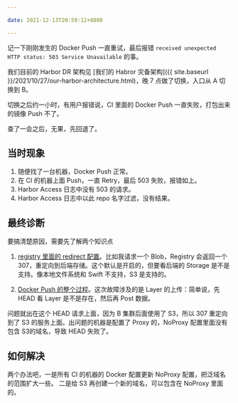 ```yaml
---

date: 2021-12-13T20:59:12+0800

---
```


记一下刚刚发生的 Docker Push 一直重试，最后报错 `received unexpected HTTP status: 503 Service Unavailable` 的事。

<!--more-->

我们目前的 Harbor DR 架构见 [我们的 Habror 灾备架构]({{ site.baseurl }}/2021/10/27/our-harbor-architecture.html)，晚 7 点做了切换，入口从 A 切换到 B。

切换之后约一小时，有用户报错说，CI 里面的 Docker Push 一直失败，打包出来的镜像 Push 不了。

查了一会之后，无果，先回退了。

## 当时现象

1. 随便找了一台机器，Docker Push 正常。
2. 在 CI 的机器上面  Push，一直 Retry，最后 503 失败，报错如上。
3. Harbor Access 日志中没有 503 的请求。
4. Harbor Access 日志中以此 repo 名字过滤，没有结果。

## 最终诊断

要搞清楚原因，需要先了解两个知识点

1. [registry 里面的 redirect 配置](https://docs.docker.com/registry/configuration/#redirect)。比如我请求一个 Blob，Registry 会返回一个 307，重定向到后端存储。这个默认是开启的，但要看后端的 Storage 是不是支持。像本地文件系统和 Swift 不支持，S3 是支持的。

2. [Docker Push 的整个过程](https://docs.docker.com/registry/spec/api/#pushing-an-image)。这次故障涉及的是 Layer 的上传：简单说，先 HEAD 看  Layer 是不是存在，然后再 Post 数据。

问题就出在这个 HEAD 请求上面，因为 B 集群后面使用了 S3，所以 307 重定向到了 S3 的服务上面。出问题的机器是配置了 Proxy 的，NoProxy 配置里面没有包含 S3的域名，导致 HEAD 失败了。

## 如何解决

两个办法吧，一是所有 CI 的机器的 Docker 配置更新 NoProxy 配置，把泛域名的范围扩大一些。 二是给 S3 再创建一个新的域名，可以包含在 NoProxy 里面的。
